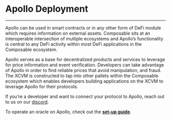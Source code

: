 # Apollo Deployment

---

Apollo can be used in smart contracts or in any other form of DeFi module which requires information on external assets. Composable sits at an interoperable intersection of multiple ecosystems and Apollo’s functionality is central to any DeFi activity within most DeFi applications in the Composable ecosystem. 

Apollo serves as a base for decentralized products and services to leverage for price information and event verification. Developers can take advantage of Apollo in order to find reliable prices that avoid manipulation, and fraud. The XCVM is constructed to tap into other pallets within the Composable ecosystem which enables developers building applications on the XCVM to leverage Apollo for their protocols.

If you’re a developer and want to connect your protocol to Apollo, reach out to us on our [discord](https://discord.com/invite/composable).

To operate an oracle on Apollo, check out the **[ set-up guide](https://docs.composable.finance/developer-guides/oracle-set-up-guide/oracle-set-up-guide.html)**.

